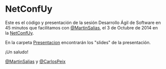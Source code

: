 NetConfUy
=========

Este es el código y presentación de la sesión Desarrollo Ágil de Software en 45 minutos que facilitamos con [@MartinSalias](http://twitter.com/MartinSalias), el 3 de Octubre de 2014 en la [NetConfUy](http://netconf.uy/).

En la carpeta [Presentacion](https://github.com/carlospeix/NetConfUy/tree/master/Presentacion) encontrarán los "slides" de la presentación.

¡Un saludo!

[@MartinSalias](http://twitter.com/MartinSalias) y [@CarlosPeix](http://twitter.com/CarlosPeix)
